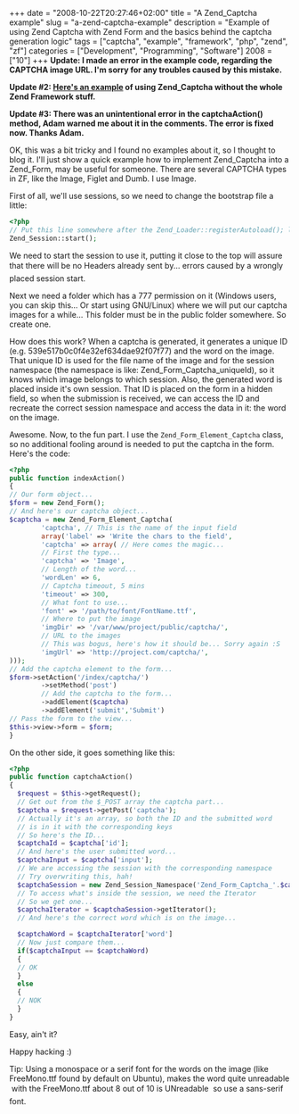 +++
date = "2008-10-22T20:27:46+02:00"
title = "A Zend_Captcha example"
slug = "a-zend-captcha-example"
description = "Example of using Zend Captcha with Zend Form and the basics behind the captcha generation logic"
tags = ["captcha", "example", "framework", "php", "zend", "zf"]
categories = ["Development", "Programming", "Software"]
2008 = ["10"]
+++
<strong>Update: I made an error in the example code, regarding the CAPTCHA image URL. I'm sorry for any troubles caused by this mistake.</strong>

<strong>Update #2: <a href="http://sankhomallik.com/2008/12/17/tutorial-using-zend_captcha_image/">Here's an example</a> of using Zend_Captcha without the whole Zend Framework stuff.</strong>

<strong>Update #3: There was an unintentional error in the captchaAction() method, Adam warned me about it in the comments. The error is fixed now. Thanks Adam.</strong>

OK, this was a bit tricky and I found no examples about it, so I thought to blog it. I'll just show a quick example how to implement Zend_Captcha into a Zend_Form, may be useful for someone. There are several CAPTCHA types in ZF, like the Image, Figlet and Dumb. I use Image.

First of all, we'll use sessions, so we need to change the bootstrap file a little:

``` php
<?php
// Put this line somewhere after the Zend_Loader::registerAutoload(); line
Zend_Session::start();
```

We need to start the session to use it, putting it close to the top will assure that there will be no &#147;Headers already sent by...&#148; errors caused by a wrongly placed session start.

Next we need a folder which has a 777 permission on it (Windows users, you can skip this... Or start using GNU/Linux) where we will put our captcha images for a while... This folder must be in the public folder somewhere. So create one.

How does this work? When a captcha is generated, it generates a unique ID (e.g. 539e517b0c0f4e32ef634dae92f07f77) and the word on the image. That unique ID is used for the file name of the image and for the session namespace (the namespace is like: Zend_Form_Captcha_uniqueId), so it knows which image belongs to which session. Also, the generated word is placed inside it's own session. That ID is placed on the form in a hidden field, so when the submission is received, we can access the ID and recreate the correct session namespace and access the data in it: the word on the image.

Awesome. Now, to the fun part. I use the <code>Zend_Form_Element_Captcha</code> class, so no additional fooling around is needed to put the captcha in the form. Here's the code:

``` php
<?php
public function indexAction()
{
// Our form object...
$form = new Zend_Form();
// And here's our captcha object...
$captcha = new Zend_Form_Element_Captcha(
        'captcha', // This is the name of the input field
        array('label' => 'Write the chars to the field',
        'captcha' => array( // Here comes the magic...
        // First the type...
        'captcha' => 'Image',
        // Length of the word...
        'wordLen' => 6,
        // Captcha timeout, 5 mins
        'timeout' => 300,
        // What font to use...
        'font' => '/path/to/font/FontName.ttf',
        // Where to put the image
        'imgDir' => '/var/www/project/public/captcha/',
        // URL to the images
        // This was bogus, here's how it should be... Sorry again :S
        'imgUrl' => 'http://project.com/captcha/',
)));
// Add the captcha element to the form...
$form->setAction('/index/captcha/')
        ->setMethod('post')
        // Add the captcha to the form...
        ->addElement($captcha)
        ->addElement('submit','Submit')
// Pass the form to the view...
$this->view->form = $form;
}
```

On the other side, it goes something like this:

``` php
<?php
public function captchaAction()
{
  $request = $this->getRequest();
  // Get out from the $_POST array the captcha part...
  $captcha = $request->getPost('captcha');
  // Actually it's an array, so both the ID and the submitted word
  // is in it with the corresponding keys
  // So here's the ID...
  $captchaId = $captcha['id'];
  // And here's the user submitted word...
  $captchaInput = $captcha['input'];
  // We are accessing the session with the corresponding namespace
  // Try overwriting this, hah!
  $captchaSession = new Zend_Session_Namespace('Zend_Form_Captcha_'.$captchaId);
  // To access what's inside the session, we need the Iterator
  // So we get one...
  $captchaIterator = $captchaSession->getIterator();
  // And here's the correct word which is on the image...

  $captchaWord = $captchaIterator['word']
  // Now just compare them...
  if($captchaInput == $captchaWord)
  {
  // OK
  }
  else
  {
  // NOK
  }
}
```

Easy, ain't it?

Happy hacking :)

Tip: Using a monospace or a serif font for the words on the image (like FreeMono.ttf found by default on Ubuntu), makes the word quite unreadable &#151; with the FreeMono.ttf about 8 out of 10 is UNreadable &#151; so use a sans-serif font.
